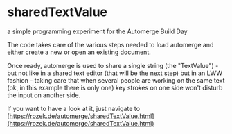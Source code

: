 # sharedTextValue #

a simple programming experiment for the Automerge Build Day

The code takes care of the various steps needed to load automerge and either create a new or open an existing document.

Once ready, automerge is used to share a single string (the "TextValue") - but not like in a shared text editor (that will be the next step) but in an LWW fashion - taking care that when several people are working on the same text (ok, in this example there is only one) key strokes on one side won't disturb the input on another side.

If you want to have a look at it, just navigate to [https://rozek.de/automerge/sharedTextValue.html](https://rozek.de/automerge/sharedTextValue.html)
